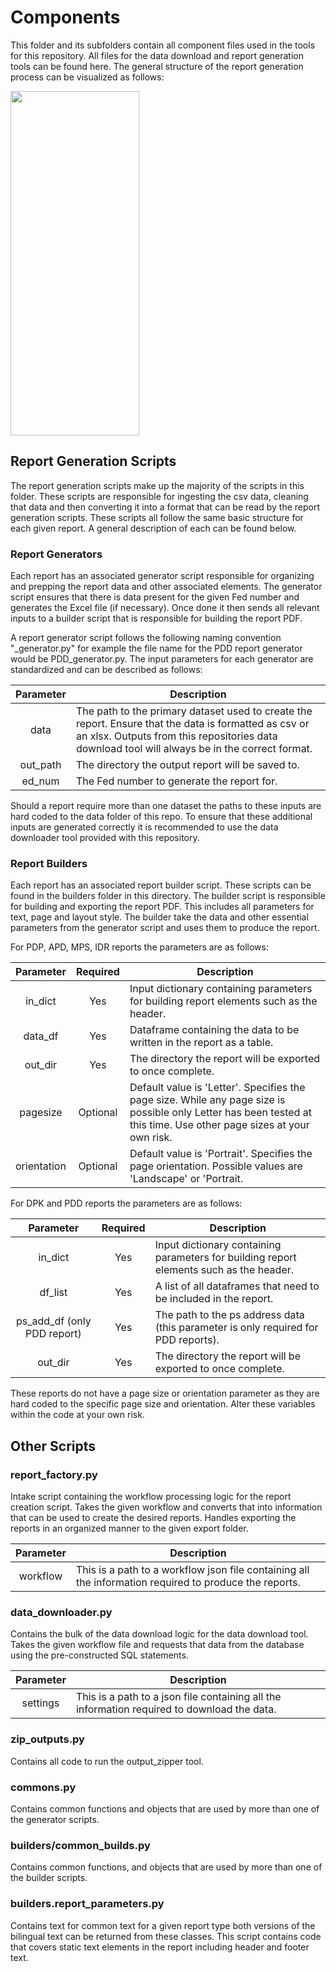 # Components

This folder and its subfolders contain all component files used in the tools for this repository. All files for the data
download and report generation tools can be found here. The general structure of the report generation process can be 
visualized as follows:

<img height="551" src="C:\reports_creation\docs\img\rc_process.png" width="206"/>

## Report Generation Scripts

The report generation scripts make up the majority of the scripts in this folder. These scripts are responsible for 
ingesting the csv data, cleaning that data and then converting it into a format that can be read by the report generation
scripts. These scripts all follow the same basic structure for each given report. A general description of each can be found 
below.

### Report Generators

Each report has an associated generator script responsible for organizing and prepping the report data and other associated
elements. The generator script ensures that there is data present for the given Fed number and generates the Excel file (if necessary).
Once done it then sends all relevant inputs to a builder script that is responsible for building the report PDF.

A report generator script follows the following naming convention "<report abbreviation>_generator.py" for example the
file name for the PDD report generator would be PDD_generator.py. The input parameters for each generator are standardized
and can be described as follows:

| Parameter | Description                                                                                                                                                                                             |
|:---------:|---------------------------------------------------------------------------------------------------------------------------------------------------------------------------------------------------------|
|   data    | The path to the primary dataset used to create the report. Ensure that the data is formatted as csv or an xlsx. Outputs from this repositories data download tool will always be in the correct format. |
| out_path  | The directory the output report will be saved to.                                                                                                                                                       |
|  ed_num   | The Fed number to generate the report for.                                                                                                                                                              |

Should a report require more than one dataset the paths to these inputs are hard coded to the data folder of this repo.
To ensure that these additional inputs are generated correctly it is recommended to use the data downloader tool provided
with this repository. 

### Report Builders

Each report has an associated report builder script. These scripts can be found in the builders folder in this directory.
The builder script is responsible for building and exporting the report PDF. This includes all parameters for text, page
and layout style. The builder take the data and other essential parameters from the generator script and uses them to 
produce the report.

For PDP, APD, MPS, IDR reports the parameters are as follows:

|  Parameter  | Required | Description                                                                                                                                                          |
|:-----------:|:--------:|----------------------------------------------------------------------------------------------------------------------------------------------------------------------|
|   in_dict   |   Yes    | Input dictionary containing parameters for building report elements such as the header.                                                                              |
|   data_df   |   Yes    | Dataframe containing the data to be written in the report as a table.                                                                                                |
|   out_dir   |   Yes    | The directory the report will be exported to once complete.                                                                                                          |
|  pagesize   | Optional | Default value is 'Letter'. Specifies the page size. While any page size is possible only Letter has been tested at this time. Use other page sizes at your own risk. |
| orientation | Optional | Default value is 'Portrait'. Specifies the page orientation. Possible values are 'Landscape' or 'Portrait.                                                           |

For DPK and PDD reports the parameters are as follows:

|          Parameter          | Required | Description                                                                             |
|:---------------------------:|:--------:|-----------------------------------------------------------------------------------------|
|           in_dict           |   Yes    | Input dictionary containing parameters for building report elements such as the header. |
|           df_list           |   Yes    | A list of all dataframes that need to be included in the report.                        |
| ps_add_df (only PDD report) |   Yes    | The path to the ps address data (this parameter is only required for PDD reports).      |
|           out_dir           |   Yes    | The directory the report will be exported to once complete.                             |

These reports do not have a page size or orientation parameter as they are hard coded to the specific page size and orientation. Alter
these variables within the code at your own risk. 

## Other Scripts

### report_factory.py

Intake script containing the workflow processing logic for the report creation script. Takes the given workflow and 
converts that into information that can be used to create the desired reports. Handles exporting the reports in an organized
manner to the given export folder.

| Parameter | Description                                                                                            |
|:---------:|--------------------------------------------------------------------------------------------------------|
| workflow  | This is a path to a workflow json file containing all the information required to produce the reports. |

### data_downloader.py

Contains the bulk of the data download logic for the data download tool. Takes the given workflow file and requests that
data from the database using the pre-constructed SQL statements. 

| Parameter | Description                                                                                 |
|:---------:|---------------------------------------------------------------------------------------------|
| settings  | This is a path to a json file containing all the information required to download the data. |

### zip_outputs.py

Contains all code to run the output_zipper tool. 

### commons.py

Contains common functions and objects that are used by more than one of the generator scripts. 

### builders/common_builds.py

Contains common functions, and objects that are used by more than one of the builder scripts.

### builders.report_parameters.py

Contains text for common text for a given report type both versions of the bilingual text can be returned from these 
classes. This script contains code that covers static text elements in the report including header and footer text.
